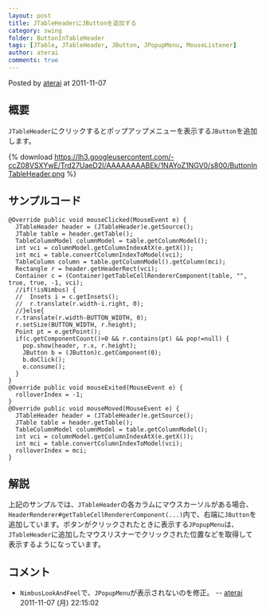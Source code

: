 ```yaml
---
layout: post
title: JTableHeaderにJButtonを追加する
category: swing
folder: ButtonInTableHeader
tags: [JTable, JTableHeader, JButton, JPopupMenu, MouseListener]
author: aterai
comments: true
---
```


Posted by [aterai](http://terai.xrea.jp/aterai.html) at 2011-11-07

## 概要
`JTableHeader`にクリックするとポップアップメニューを表示する`JButton`を追加します。

{% download https://lh3.googleusercontent.com/-ccZ08VSXYwE/Trd27UaeD2I/AAAAAAAABEk/1NAYoZ1NGV0/s800/ButtonInTableHeader.png %}

## サンプルコード
<pre class="prettyprint"><code>@Override public void mouseClicked(MouseEvent e) {
  JTableHeader header = (JTableHeader)e.getSource();
  JTable table = header.getTable();
  TableColumnModel columnModel = table.getColumnModel();
  int vci = columnModel.getColumnIndexAtX(e.getX());
  int mci = table.convertColumnIndexToModel(vci);
  TableColumn column = table.getColumnModel().getColumn(mci);
  Rectangle r = header.getHeaderRect(vci);
  Container c = (Container)getTableCellRendererComponent(table, "", true, true, -1, vci);
  //if(!isNimbus) {
  //  Insets i = c.getInsets();
  //  r.translate(r.width-i.right, 0);
  //}else{
  r.translate(r.width-BUTTON_WIDTH, 0);
  r.setSize(BUTTON_WIDTH, r.height);
  Point pt = e.getPoint();
  if(c.getComponentCount()&gt;0 &amp;&amp; r.contains(pt) &amp;&amp; pop!=null) {
    pop.show(header, r.x, r.height);
    JButton b = (JButton)c.getComponent(0);
    b.doClick();
    e.consume();
  }
}
@Override public void mouseExited(MouseEvent e) {
  rolloverIndex = -1;
}
@Override public void mouseMoved(MouseEvent e) {
  JTableHeader header = (JTableHeader)e.getSource();
  JTable table = header.getTable();
  TableColumnModel columnModel = table.getColumnModel();
  int vci = columnModel.getColumnIndexAtX(e.getX());
  int mci = table.convertColumnIndexToModel(vci);
  rolloverIndex = mci;
}
</code></pre>

## 解説
上記のサンプルでは、`JTableHeader`の各カラムにマウスカーソルがある場合、`HeaderRenderer#getTableCellRendererComponent(...)`内で、右端に`JButton`を追加しています。ボタンがクリックされたときに表示する`JPopupMenu`は、`JTableHeader`に追加したマウスリスナーでクリックされた位置などを取得して表示するようになっています。

## コメント
- `NimbusLookAndFeel`で、`JPopupMenu`が表示されないのを修正。 -- [aterai](http://terai.xrea.jp/aterai.html) 2011-11-07 (月) 22:15:02

<!-- dummy comment line for breaking list -->

